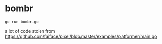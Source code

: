 # bombr

`go run bombr.go`

a lot of code stolen from https://github.com/faiface/pixel/blob/master/examples/platformer/main.go
